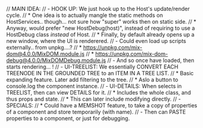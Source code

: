 
// MAIN IDEA:
// - HOOK UP: We just hook up to the Host's update/render cycle.
//      * One idea is to actually mangle the static methods on HostServices.. though... not sure how "super" works then on static side.
//      * Anyway, would prefer "new HostDebug(host)", instead of requiring to use a HostDebug class _instead_ of Host.
//      * Finally, by default already opens up a new window, where the UI is renderered.
//          - Could even load up scripts externally.. from unpkg....?
//              * https://unpkg.com/mix-dom@4.0.0/MixDOM.module.js
//              * https://unpkg.com/mix-dom-debug@4.0.0/MixDOMDebug.module.js
//          - And so once have loaded, then starts rendering... !
// - UI-TREELIST: We essentially CONVERT EACH TREENODE IN THE GROUNDED TREE to an ITEM IN A TREE LIST.
//      * Basic expanding feature. Later add filtering to the tree.
//      * Aslo a button to console.log the component instance.
// - UI-DETAILS: When selects in TREELIST, then can view DETAILS for it.
//      * Includes the whole class, and thus props and state.
//      * This can later include modifying directly.
// - SPECIALS:
//      * Could have a MEMSHOT feature, to take a copy of properties of a component and store temporarily (with name).
//          - Then can PASTE properties to a component, or just for debugging.
